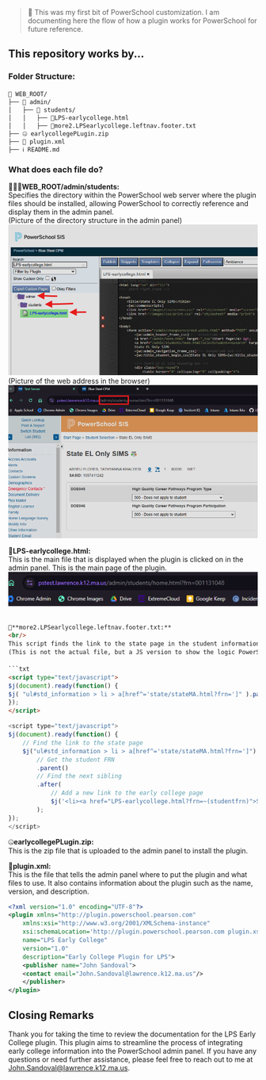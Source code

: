 > 📌 This was my first bit of PowerSchool customization. I am documenting here the flow of how a plugin works for PowerSchool for future reference.

## This repository works by...

### Folder Structure:
```
📂 WEB_ROOT/
├── 📂 admin/
│   ├── 📂 students/
│   │   ├── 📝LPS-earlycollege.html
│   │   ├── 📝more2.LPSearlycollege.leftnav.footer.txt
├── 🤐 earlycollegePLugin.zip
├── 📶 plugin.xml
├── ℹ️ README.md
```

### What does each file do?

📂📂📂**WEB_ROOT/admin/students:** 
<br/>
Specifies the directory within the PowerSchool web server where the plugin files should be installed, allowing PowerSchool to correctly reference and display them in the admin panel.
<br/>
(Picture of the directory structure in the admin panel)
![alt text](images/image-1.png)
<br/>
(Picture of the web address in the browser)
![alt text](images/image-0.png)

📝**LPS-earlycollege.html:** 
<br/>
This is the main file that is displayed when the plugin is clicked on in the admin panel. This is the main page of the plugin.
![alt text](images/image.png)

```html

📝**more2.LPSearlycollege.leftnav.footer.txt:** 
<br/>
This script finds the link to the state page in the student information navigation menu by selecting the anchor tag with an href attribute that starts with 'state/stateMA.html?frn=', and then injects a new link to the early college page immediately after it.
(This is not the actual file, but a JS version to show the logic PowerSchool uses from the txt file)

```txt
<script type="text/javascript">
$j(document).ready(function() {
$j( "ul#std_information > li > a[href^='state/stateMA.html?frn=']" ).parent().after($j('<li ><a href="LPS-earlycollege.html?frn=~(studentfrn)">STATE EARLY COLLEGE &tilde;</a></li>'));
});
</script>
```

```javascript
<script type="text/javascript">
$j(document).ready(function() {
    // Find the link to the state page
    $j("ul#std_information > li > a[href^='state/stateMA.html?frn=']") 
        // Get the student FRN
        .parent()
        // Find the next sibling
        .after(
            // Add a new link to the early college page
            $j('<li><a href="LPS-earlycollege.html?frn=~(studentfrn)">STATE EARLY COLLEGE &tilde;</a></li>')
        );
});
</script>
```

🤐**earlycollegePLugin.zip:** 
<br/>
This is the zip file that is uploaded to the admin panel to install the plugin.

📶**plugin.xml:** 
<br/>
This is the file that tells the admin panel where to put the plugin and what files to use. It also contains information about the plugin such as the name, version, and description.

```xml
<?xml version="1.0" encoding="UTF-8"?> 
<plugin xmlns="http://plugin.powerschool.pearson.com"
    xmlns:xsi="http://www.w3.org/2001/XMLSchema-instance"
    xsi:schemaLocation='http://plugin.powerschool.pearson.com plugin.xsd'
    name="LPS Early College"
    version="1.0"
    description="Early College Plugin for LPS">
    <publisher name="John Sandoval">
    <contact email="John.Sandoval@lawrence.k12.ma.us"/>
    </publisher>
</plugin>
```

## Closing Remarks

Thank you for taking the time to review the documentation for the LPS Early College plugin. This plugin aims to streamline the process of integrating early college information into the PowerSchool admin panel. If you have any questions or need further assistance, please feel free to reach out to me at John.Sandoval@lawrence.k12.ma.us.